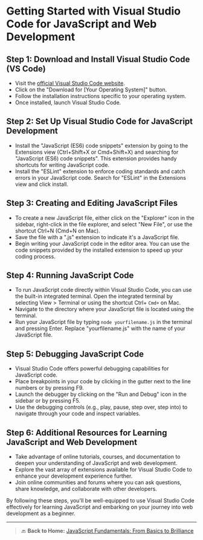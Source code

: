 # Getting Started with Visual Studio Code for JavaScript and Web Development

## Step 1: Download and Install Visual Studio Code (VS Code)

- Visit the [official Visual Studio Code website](https://code.visualstudio.com/).
- Click on the "Download for [Your Operating System]" button.
- Follow the installation instructions specific to your operating system.
- Once installed, launch Visual Studio Code.

## Step 2: Set Up Visual Studio Code for JavaScript Development

- Install the "JavaScript (ES6) code snippets" extension by going to the Extensions view (Ctrl+Shift+X or Cmd+Shift+X) and searching for "JavaScript (ES6) code snippets". This extension provides handy shortcuts for writing JavaScript code.
- Install the "ESLint" extension to enforce coding standards and catch errors in your JavaScript code. Search for "ESLint" in the Extensions view and click install.

## Step 3: Creating and Editing JavaScript Files

- To create a new JavaScript file, either click on the "Explorer" icon in the sidebar, right-click in the file explorer, and select "New File", or use the shortcut Ctrl+N (Cmd+N on Mac).
- Save the file with a ".js" extension to indicate it's a JavaScript file.
- Begin writing your JavaScript code in the editor area. You can use the code snippets provided by the installed extension to speed up your coding process.

## Step 4: Running JavaScript Code

- To run JavaScript code directly within Visual Studio Code, you can use the built-in integrated terminal. Open the integrated terminal by selecting View > Terminal or using the shortcut Ctrl+ `Cmd+` on Mac.
- Navigate to the directory where your JavaScript file is located using the terminal.
- Run your JavaScript file by typing `node yourfilename.js` in the terminal and pressing Enter. Replace "yourfilename.js" with the name of your JavaScript file.

## Step 5: Debugging JavaScript Code

- Visual Studio Code offers powerful debugging capabilities for JavaScript code.
- Place breakpoints in your code by clicking in the gutter next to the line numbers or by pressing F9.
- Launch the debugger by clicking on the "Run and Debug" icon in the sidebar or by pressing F5.
- Use the debugging controls (e.g., play, pause, step over, step into) to navigate through your code and inspect variables.

## Step 6: Additional Resources for Learning JavaScript and Web Development

- Take advantage of online tutorials, courses, and documentation to deepen your understanding of JavaScript and web development.
- Explore the vast array of extensions available for Visual Studio Code to enhance your development experience further.
- Join online communities and forums where you can ask questions, share knowledge, and collaborate with other developers.

By following these steps, you'll be well-equipped to use Visual Studio Code effectively for learning JavaScript and embarking on your journey into web development as a beginner.

---

> 🔙 **Back to Home:** [JavaScript Fundamentals: From Basics to Brilliance](../index.md)
